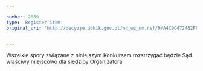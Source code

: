 ```yaml
---

number: 2059
type: 'Register item'
original_uri: 'http://decyzje.uokik.gov.pl/nd_wz_um.nsf/0/A4C9C472462F8087C12577CB00423C19?OpenDocument'


---
```


Wszelkie spory związane z niniejszym Konkursem rozstrzygać będzie Sąd właściwy miejscowo dla siedziby Organizatora
